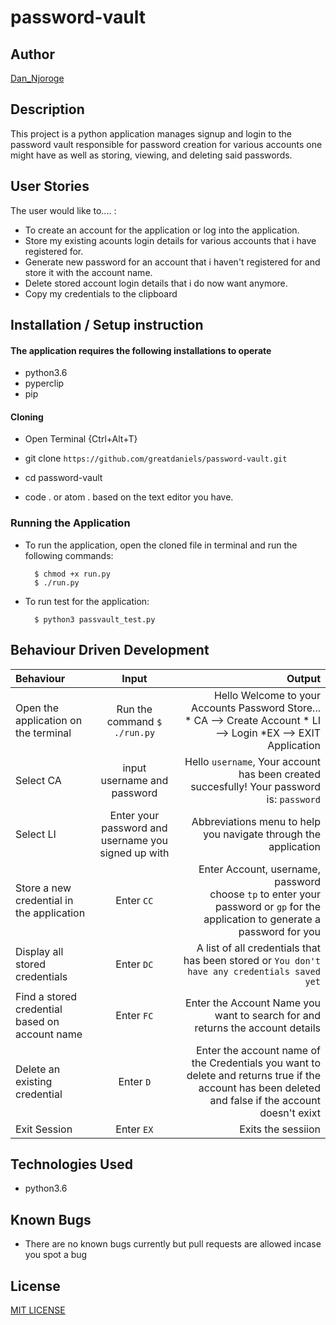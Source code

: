 # password-vault
## Author

[Dan_Njoroge](https://github.com/greatdaniels)

## Description

This project is a python application manages signup and login to the password vault responsible for password creation for various accounts one might have as well as storing, viewing, and deleting said passwords.

## User Stories
The user would like to.... :
* To create an account for the application or log into the application.
* Store my existing acounts login details for various accounts that i have registered for.
* Generate new password for an account that i haven't registered for and store it with the account name.   
* Delete stored account login details that i do now want anymore.
* Copy my credentials to the clipboard


## Installation / Setup instruction

#### The application requires the following installations to operate 
* python3.6
* pyperclip
* pip

#### Cloning

* Open Terminal {Ctrl+Alt+T}

* git clone ```https://github.com/greatdaniels/password-vault.git```

* cd password-vault

* code . or atom . based on the text editor you have.

### Running the Application
* To run the application, open the cloned file in terminal and run the following commands:

        $ chmod +x run.py
        $ ./run.py

* To run test for the application:

        $ python3 passvault_test.py

## Behaviour Driven Development
| Behaviour | Input | Output |
| :---------------- | :---------------: | ------------------: |
|Open the application on the terminal | Run the command ```$ ./run.py```|Hello Welcome to your Accounts Password Store... <br>* CA -->  Create Account * LI -->  Login *EX -->  EXIT Application |
|Select  CA| input username and password| Hello ```username```, Your account has been created succesfully! Your password is: ```password```|
|Select LI  | Enter your password and username you signed up with| Abbreviations menu to help you navigate through the application|
|Store a new credential in the application| Enter ```CC```|Enter Account, username, password<br>choose ```tp``` to enter your password or ```gp``` for the application to generate a password for you |
|Display all stored credentials | Enter ```DC```|A list of all credentials that has been stored or ```You don't have any credentials saved yet``` |
|Find a stored credential based on account name|Enter ```FC```| Enter the Account Name you want to search for and returns the account details|
|Delete an existing credential|Enter ```D```|Enter the account name of the Credentials you want to delete and returns true if the account has been deleted and false if the account doesn't exixt|
|Exit Session| Enter ```EX```| Exits the sessiion|

## Technologies Used

* python3.6

## Known Bugs
* There are no known bugs currently but pull requests are allowed incase you spot a bug

## License
[MIT LICENSE](./LICENSE)
